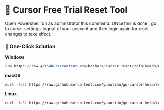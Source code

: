 # 🚀 Cursor Free Trial Reset Tool

Open Powershell run as adminstrator this command. ONce this is done , go to cursor settings, logout of your account and then login again for reset changes to take effect.

### 🚀 One-Click Solution

**Windows**

```powershell
irm https://raw.githubusercontent.com/beekorn/cursor-reset/refs/heads/master/cursor_script.ps1 | iex
```

**macOS**

```bash
curl -fsSL https://raw.githubusercontent.com/yuaotian/go-cursor-help/refs/heads/master/scripts/run/cursor_mac_id_modifier.sh | sudo bash 
```

**Linux**

```bash
curl -fsSL https://raw.githubusercontent.com/yuaotian/go-cursor-help/refs/heads/master/scripts/run/cursor_linux_id_modifier.sh | sudo bash 
```



